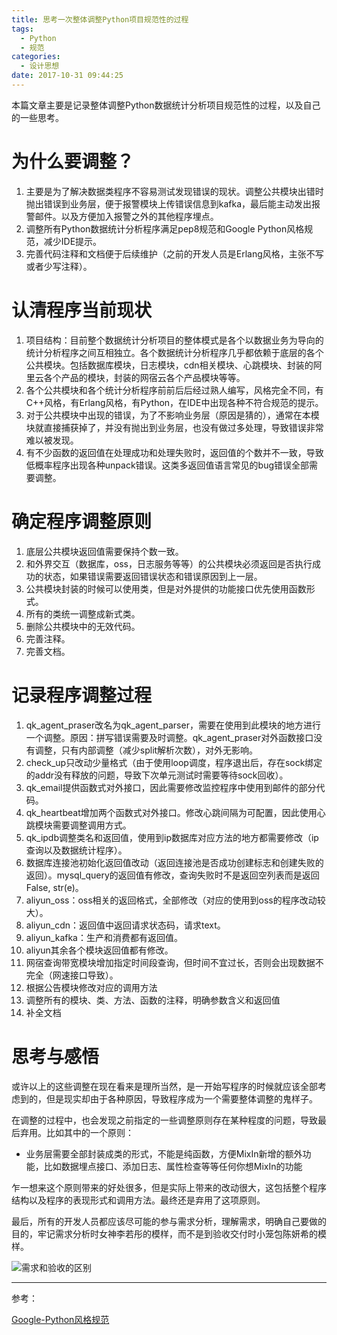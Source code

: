 ```yaml
---
title: 思考一次整体调整Python项目规范性的过程
tags:
  - Python
  - 规范
categories:
  - 设计思想
date: 2017-10-31 09:44:25
---
```



本篇文章主要是记录整体调整Python数据统计分析项目规范性的过程，以及自己的一些思考。

# 为什么要调整？

1. 主要是为了解决数据类程序不容易测试发现错误的现状。调整公共模块出错时抛出错误到业务层，便于报警模块上传错误信息到kafka，最后能主动发出报警邮件。以及方便加入报警之外的其他程序埋点。
2. 调整所有Python数据统计分析程序满足pep8规范和Google Python风格规范，减少IDE提示。
3. 完善代码注释和文档便于后续维护（之前的开发人员是Erlang风格，主张不写或者少写注释）。

<!--more-->

# 认清程序当前现状

1. 项目结构：目前整个数据统计分析项目的整体模式是各个以数据业务为导向的统计分析程序之间互相独立。各个数据统计分析程序几乎都依赖于底层的各个公共模块。包括数据库模块，日志模块，cdn相关模块、心跳模块、封装的阿里云各个产品的模块，封装的网宿云各个产品模块等等。
2. 各个公共模块和各个统计分析程序前前后后经过熟人编写，风格完全不同，有C++风格，有Erlang风格，有Python，在IDE中出现各种不符合规范的提示。
3. 对于公共模块中出现的错误，为了不影响业务层（原因是猜的），通常在本模块就直接捕获掉了，并没有抛出到业务层，也没有做过多处理，导致错误非常难以被发现。
4. 有不少函数的返回值在处理成功和处理失败时，返回值的个数并不一致，导致低概率程序出现各种unpack错误。这类多返回值语言常见的bug错误全部需要调整。

# 确定程序调整原则

1. 底层公共模块返回值需要保持个数一致。
2. 和外界交互（数据库，oss，日志服务等等）的公共模块必须返回是否执行成功的状态，如果错误需要返回错误状态和错误原因到上一层。
3. 公共模块封装的时候可以使用类，但是对外提供的功能接口优先使用函数形式。
4. 所有的类统一调整成新式类。
5. 删除公共模块中的无效代码。
6. 完善注释。
7. 完善文档。

# 记录程序调整过程

1. qk_agent_praser改名为qk_agent_parser，需要在使用到此模块的地方进行一个调整。原因：拼写错误需要及时调整。qk_agent_praser对外函数接口没有调整，只有内部调整（减少split解析次数），对外无影响。
2. check_up只改动少量格式（由于使用loop调度，程序退出后，存在sock绑定的addr没有释放的问题，导致下次单元测试时需要等待sock回收）。
3. qk_email提供函数式对外接口，因此需要修改监控程序中使用到邮件的部分代码。
4. qk_heartbeat增加两个函数式对外接口。修改心跳间隔为可配置，因此使用心跳模块需要调整调用方式。
5. qk_ipdb调整类名和返回值，使用到ip数据库对应方法的地方都需要修改（ip查询以及数据统计程序）。
6. 数据库连接池初始化返回值改动（返回连接池是否成功创建标志和创建失败的返回）。mysql_query的返回值有修改，查询失败时不是返回空列表而是返回False, str(e)。
7. aliyun_oss：oss相关的返回格式，全部修改（对应的使用到oss的程序改动较大）。
8. aliyun_cdn：返回值中返回请求状态码，请求text。
9. aliyun_kafka：生产和消费都有返回值。
10. aliyun其余各个模块返回值都有修改。
11. 网宿查询带宽模块增加指定时间段查询，但时间不宜过长，否则会出现数据不完全（网速接口导致）。
12. 根据公告模块修改对应的调用方法
13. 调整所有的模块、类、方法、函数的注释，明确参数含义和返回值
14. 补全文档

# 思考与感悟

或许以上的这些调整在现在看来是理所当然，是一开始写程序的时候就应该全部考虑到的，但是现实却由于各种原因，导致程序成为一个需要整体调整的鬼样子。

在调整的过程中，也会发现之前指定的一些调整原则存在某种程度的问题，导致最后弃用。比如其中的一个原则：

- 业务层需要全部封装成类的形式，不能是纯函数，方便MixIn新增的额外功能，比如数据埋点接口、添加日志、属性检查等等任何你想MixIn的功能

乍一想来这个原则带来的好处很多，但是实际上带来的改动很大，这包括整个程序结构以及程序的表现形式和调用方法。最终还是弃用了这项原则。

最后，所有的开发人员都应该尽可能的参与需求分析，理解需求，明确自己要做的目的，牢记需求分析时女神李若彤的模样，而不是到验收交付时小笼包陈妍希的模样。

![需求和验收的区别](http://7xpzxw.com1.z0.glb.clouddn.com/image/blog/%E9%9C%80%E6%B1%82%E5%92%8C%E9%AA%8C%E6%94%B6%E7%9A%84%E5%8C%BA%E5%88%AB.jpg)

---

参考：

[Google-Python风格规范](http://zh-google-styleguide.readthedocs.io/en/latest/google-python-styleguide/python_style_rules/)

